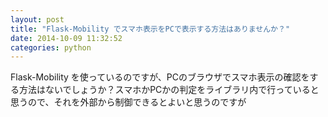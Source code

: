 ```yaml
---
layout: post
title: "Flask-Mobility でスマホ表示をPCで表示する方法はありませんか？"
date: 2014-10-09 11:32:52
categories: python
---
```

<p>Flask-Mobility を使っているのですが、PCのブラウザでスマホ表示の確認をする方法はないでしょうか？スマホかPCかの判定をライブラリ内で行っていると思うので、それを外部から制御できるとよいと思うのですが</p>
